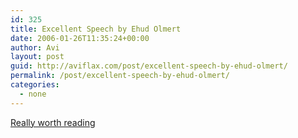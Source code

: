 ```yaml
---
id: 325
title: Excellent Speech by Ehud Olmert
date: 2006-01-26T11:35:24+00:00
author: Avi
layout: post
guid: http://aviflax.com/post/excellent-speech-by-ehud-olmert/
permalink: /post/excellent-speech-by-ehud-olmert/
categories:
  - none
---
```

[Really worth reading](http://www.haaretz.com/hasen/spages/674331.html)